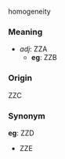 homogeneity
### Meaning
+ _adj_: ZZA
    + __eg__: ZZB

### Origin

ZZC

### Synonym

__eg__: ZZD

+ ZZE



